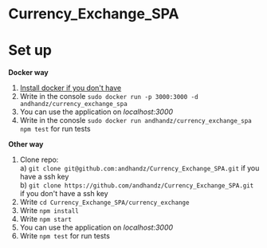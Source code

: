 # Currency_Exchange_SPA  

#  Set up  

<b> Docker way </b>  
1. <a href='https://docs.docker.com/get-docker/'> Install docker if you don't have </a>  
2. Write in the console ```sudo docker run -p 3000:3000 -d andhandz/currency_exchange_spa```  
3. You can use the application on *localhost:3000*  
4. Write in the conosle ```sudo docker run andhandz/currency_exchange_spa npm test``` for run tests  

<b> Other way </b>  
1. Clone repo:  
a) ```git clone git@github.com:andhandz/Currency_Exchange_SPA.git``` if you have a ssh key  
b) ```git clone https://github.com/andhandz/Currency_Exchange_SPA.git``` if you don't have a ssh key  
2. Write ```cd Currency_Exchange_SPA/currency_exchange```  
3. Write ```npm install```  
4. Write ```npm start```  
5. You can use the application on *localhost:3000*  
6. Write ```npm test``` for run tests  
